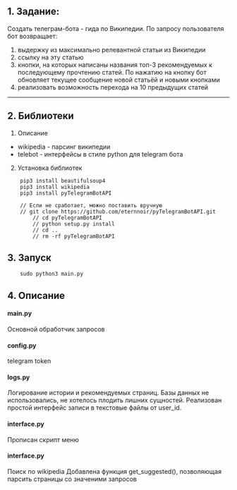 ## 1. Задание:
 Создать телеграм-бота - гида по Википедии. По запросу пользователя бот возвращает:
 1) выдержку из максимально релевантной статьи из Википедии
 2) ссылку на эту статью
 3) кнопки, на которых написаны названия топ-3 рекомендуемых к последующему прочтению статей. По нажатию на кнопку бот обновляет текущее сообщение новой статьёй и новыми кнопками
 4) реализовать возможность перехода на 10 предыдущих статей

----

## 2. Библиотеки
1. Описание
- wikipedia - парсинг википедии
- telebot   - интерфейсы в стиле python для telegram бота
2. Установка библиотек

```
	pip3 install beautifulsoup4
	pip3 install wikipedia
	pip3 install pyTelegramBotAPI 
	
	// Если не сработает, можно поставить вручную
	// git clone https://github.com/eternnoir/pyTelegramBotAPI.git
    	// cd pyTelegramBotAPI
    	// python setup.py install
    	// cd ..
    	// rm -rf pyTelegramBotAPI
```
## 3. Запуск

```
	sudo python3 main.py
```

## 4. Описание

#### main.py
   Основной  обработчик запросов

#### config.py
   telegram token

#### logs.py 
   Логирование истории и рекомендуемых страниц.
   Базы данных не использовались, не хотелось плодить лишних сущностей.
   Реализован простой интерфейс записи в текстовые файлы от user_id.

#### interface.py
   Прописан скрипт меню

#### interface.py
   Поиск по wikipedia
   Добавлена функция get_suggested(), позволяющая парсить страницы со значеними запросов
